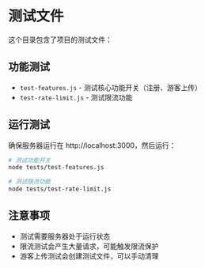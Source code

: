 # 测试文件

这个目录包含了项目的测试文件：

## 功能测试
- `test-features.js` - 测试核心功能开关（注册、游客上传）
- `test-rate-limit.js` - 测试限流功能

## 运行测试

确保服务器运行在 http://localhost:3000，然后运行：

```bash
# 测试功能开关
node tests/test-features.js

# 测试限流功能  
node tests/test-rate-limit.js
```

## 注意事项

- 测试需要服务器处于运行状态
- 限流测试会产生大量请求，可能触发限流保护
- 游客上传测试会创建测试文件，可以手动清理
